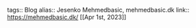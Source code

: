 tags:: Blog
alias:: Jesenko Mehmedbasic, mehmedbasic.dk
link:: https://mehmedbasic.dk/
[[Apr 1st, 2023]]
